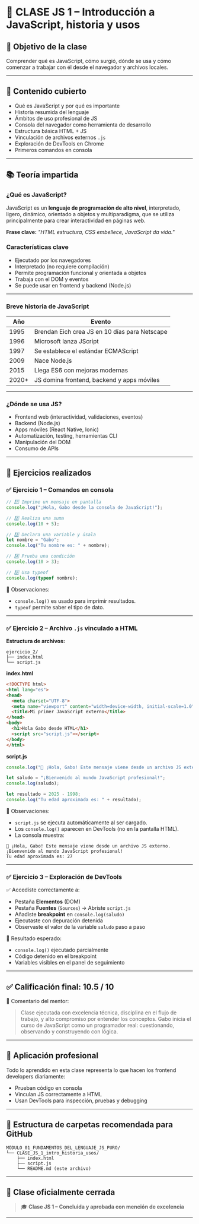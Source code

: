 # 📘 CLASE JS 1 – Introducción a JavaScript, historia y usos

## 🧠 Objetivo de la clase
Comprender qué es JavaScript, cómo surgió, dónde se usa y cómo comenzar a trabajar con él desde el navegador y archivos locales.

---

## 🧾 Contenido cubierto

- Qué es JavaScript y por qué es importante
- Historia resumida del lenguaje
- Ámbitos de uso profesional de JS
- Consola del navegador como herramienta de desarrollo
- Estructura básica HTML + JS
- Vinculación de archivos externos `.js`
- Exploración de DevTools en Chrome
- Primeros comandos en consola

---

## 📚 Teoría impartida

### ¿Qué es JavaScript?

JavaScript es un **lenguaje de programación de alto nivel**, interpretado, ligero, dinámico, orientado a objetos y multiparadigma, que se utiliza principalmente para crear interactividad en páginas web.

**Frase clave:** *"HTML estructura, CSS embellece, JavaScript da vida."*

### Características clave

- Ejecutado por los navegadores
- Interpretado (no requiere compilación)
- Permite programación funcional y orientada a objetos
- Trabaja con el DOM y eventos
- Se puede usar en frontend y backend (Node.js)

---

### Breve historia de JavaScript

| Año | Evento |
|-----|--------|
| 1995 | Brendan Eich crea JS en 10 días para Netscape |
| 1996 | Microsoft lanza JScript |
| 1997 | Se establece el estándar ECMAScript |
| 2009 | Nace Node.js |
| 2015 | Llega ES6 con mejoras modernas |
| 2020+ | JS domina frontend, backend y apps móviles |

---

### ¿Dónde se usa JS?

- Frontend web (interactividad, validaciones, eventos)
- Backend (Node.js)
- Apps móviles (React Native, Ionic)
- Automatización, testing, herramientas CLI
- Manipulación del DOM
- Consumo de APIs

---

## 🧪 Ejercicios realizados

### ✅ Ejercicio 1 – Comandos en consola

```js
// 1️⃣ Imprime un mensaje en pantalla
console.log("¡Hola, Gabo desde la consola de JavaScript!");

// 2️⃣ Realiza una suma
console.log(10 + 5);

// 3️⃣ Declara una variable y úsala
let nombre = "Gabo";
console.log("Tu nombre es: " + nombre);

// 4️⃣ Prueba una condición
console.log(10 > 3);

// 5️⃣ Usa typeof
console.log(typeof nombre);
```

🧠 Observaciones:
- `console.log()` es usado para imprimir resultados.
- `typeof` permite saber el tipo de dato.

---

### ✅ Ejercicio 2 – Archivo `.js` vinculado a HTML

**Estructura de archivos:**

```
ejercicio_2/
├── index.html
└── script.js
```

**index.html**
```html
<!DOCTYPE html>
<html lang="es">
<head>
  <meta charset="UTF-8">
  <meta name="viewport" content="width=device-width, initial-scale=1.0">
  <title>Mi primer JavaScript externo</title>
</head>
<body>
  <h1>Hola Gabo desde HTML</h1>
  <script src="script.js"></script>
</body>
</html>
```

**script.js**
```js
console.log("🎉 ¡Hola, Gabo! Este mensaje viene desde un archivo JS externo.");

let saludo = "¡Bienvenido al mundo JavaScript profesional!";
console.log(saludo);

let resultado = 2025 - 1998;
console.log("Tu edad aproximada es: " + resultado);
```

🧠 Observaciones:
- `script.js` se ejecuta automáticamente al ser cargado.
- Los `console.log()` aparecen en DevTools (no en la pantalla HTML).
- La consola muestra:
```
🎉 ¡Hola, Gabo! Este mensaje viene desde un archivo JS externo.
¡Bienvenido al mundo JavaScript profesional!
Tu edad aproximada es: 27
```

---

### ✅ Ejercicio 3 – Exploración de DevTools

✅ Accediste correctamente a:
- Pestaña **Elementos** (DOM)
- Pestaña **Fuentes** (`Sources`) → Abriste `script.js`
- Añadiste **breakpoint** en `console.log(saludo)`
- Ejecutaste con depuración detenida
- Observaste el valor de la variable `saludo` paso a paso

💬 Resultado esperado:
- `console.log()` ejecutado parcialmente
- Código detenido en el breakpoint
- Variables visibles en el panel de seguimiento

---

## ✅ Calificación final: **10.5 / 10**

💬 Comentario del mentor:
> Clase ejecutada con excelencia técnica, disciplina en el flujo de trabajo, y alto compromiso por entender los conceptos. Gabo inicia el curso de JavaScript como un programador real: cuestionando, observando y construyendo con lógica.

---

## 🧩 Aplicación profesional

Todo lo aprendido en esta clase representa lo que hacen los frontend developers diariamente:

- Prueban código en consola
- Vinculan JS correctamente a HTML
- Usan DevTools para inspección, pruebas y debugging

---

## 📁 Estructura de carpetas recomendada para GitHub

```
MÓDULO_01_FUNDAMENTOS_DEL_LENGUAJE_JS_PURO/
└── CLASE_JS_1_intro_historia_usos/
    ├── index.html
    ├── script.js
    └── README.md (este archivo)
```

---

## 📌 Clase oficialmente cerrada

> 🎓 **Clase JS 1 – Concluida y aprobada con mención de excelencia**

---
